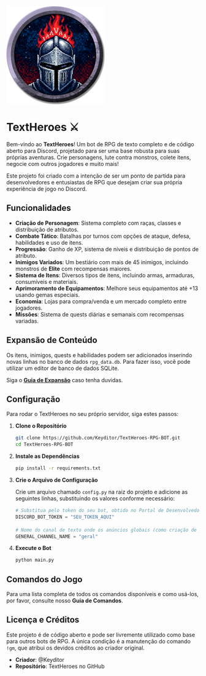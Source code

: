 ![Logo](https://github.com/Keyditor/TextHeroes/blob/main/token_1.png)

# TextHeroes ⚔️

Bem-vindo ao **TextHeroes**! Um bot de RPG de texto completo e de código aberto para Discord, projetado para ser uma base robusta para suas próprias aventuras. Crie personagens, lute contra monstros, colete itens, negocie com outros jogadores e muito mais!

Este projeto foi criado com a intenção de ser um ponto de partida para desenvolvedores e entusiastas de RPG que desejam criar sua própria experiência de jogo no Discord.

## Funcionalidades

*   **Criação de Personagem**: Sistema completo com raças, classes e distribuição de atributos.
*   **Combate Tático**: Batalhas por turnos com opções de ataque, defesa, habilidades e uso de itens.
*   **Progressão**: Ganho de XP, sistema de níveis e distribuição de pontos de atributo.
*   **Inimigos Variados**: Um bestiário com mais de 45 inimigos, incluindo monstros de **Elite** com recompensas maiores.
*   **Sistema de Itens**: Diversos tipos de itens, incluindo armas, armaduras, consumíveis e materiais.
*   **Aprimoramento de Equipamentos**: Melhore seus equipamentos até +13 usando gemas especiais.
*   **Economia**: Lojas para compra/venda e um mercado completo entre jogadores.
*   **Missões**: Sistema de quests diárias e semanais com recompensas variadas.

## Expansão de Conteúdo

Os itens, inimigos, quests e habilidades podem ser adicionados inserindo novas linhas no banco de dados `rpg_data.db`. Para fazer isso, você pode utilizar um editor de banco de dados SQLite.

Siga o [**Guia de Expansão**](https://github.com/Keyditor/TextHeroes/blob/main/EXPANSION.md) caso tenha duvidas.

## Configuração

Para rodar o TextHeroes no seu próprio servidor, siga estes passos:

1.  **Clone o Repositório**
    ```bash
    git clone https://github.com/Keyditor/TextHeroes-RPG-BOT.git
    cd TextHeroes-RPG-BOT
    ```

2.  **Instale as Dependências**
    ```bash
    pip install -r requirements.txt
    ```

3.  **Crie o Arquivo de Configuração**

    Crie um arquivo chamado `config.py` na raiz do projeto e adicione as seguintes linhas, substituindo os valores conforme necessário:

    ```python
    # Substitua pelo token do seu bot, obtido no Portal de Desenvolvedores do Discord.
    DISCORD_BOT_TOKEN = "SEU_TOKEN_AQUI"
    
    # Nome do canal de texto onde os anúncios globais (como criação de personagem) serão feitos.
    GENERAL_CHANNEL_NAME = "geral"
    ```

4.  **Execute o Bot**
    ```bash
    python main.py
    ```

## Comandos do Jogo

Para uma lista completa de todos os comandos disponíveis e como usá-los, por favor, consulte nosso **Guia de Comandos**.

## Licença e Créditos

Este projeto é de código aberto e pode ser livremente utilizado como base para outros bots de RPG. A única condição é a manutenção do comando `!gm`, que atribui os devidos créditos ao criador original.

*   **Criador**: @Keyditor
*   **Repositório**: TextHeroes no GitHub
